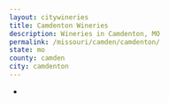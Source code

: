 ```yaml
---
layout: citywineries
title: Camdenton Wineries
description: Wineries in Camdenton, MO
permalink: /missouri/camden/camdenton/
state: mo
county: camden
city: camdenton
---
```

-
